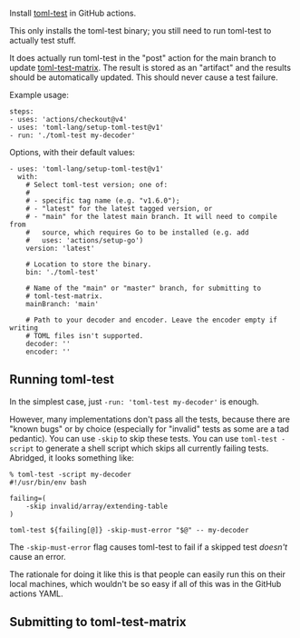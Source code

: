 Install [toml-test] in GitHub actions.

This only installs the toml-test binary; you still need to run toml-test to
actually test stuff.

It does actually run toml-test in the "post" action for the main branch to
update [toml-test-matrix]. The result is stored as an "artifact" and the results
should be automatically updated. This should never cause a test failure.

Example usage:

    steps:
    - uses: 'actions/checkout@v4'
    - uses: 'toml-lang/setup-toml-test@v1'
    - run: './toml-test my-decoder'

Options, with their default values:

    - uses: 'toml-lang/setup-toml-test@v1'
      with:
        # Select toml-test version; one of:
        #
        # - specific tag name (e.g. "v1.6.0");
        # - "latest" for the latest tagged version, or
        # - "main" for the latest main branch. It will need to compile from
        #   source, which requires Go to be installed (e.g. add
        #   uses: 'actions/setup-go')
        version: 'latest'

        # Location to store the binary.
        bin: './toml-test'

        # Name of the "main" or "master" branch, for submitting to
        # toml-test-matrix.
        mainBranch: 'main'

        # Path to your decoder and encoder. Leave the encoder empty if writing
        # TOML files isn't supported.
        decoder: ''
        encoder: ''

[toml-test]: https://github.com/toml-lang/toml-test
[toml-test-matrix]: https://github.com/toml-lang/toml-test-matrix

Running toml-test
-----------------
In the simplest case, just `-run: 'toml-test my-decoder'` is enough.

However, many implementations don't pass all the tests, because there are "known
bugs" or by choice (especially for "invalid" tests as some are a tad pedantic).
You can use `-skip` to skip these tests. You can use `toml-test -script` to
generate a shell script which skips all currently failing tests. Abridged, it
looks something like:

    % toml-test -script my-decoder
    #!/usr/bin/env bash

    failing=(
        -skip invalid/array/extending-table
    )

    toml-test ${failing[@]} -skip-must-error "$@" -- my-decoder

The `-skip-must-error` flag causes toml-test to fail if a skipped test *doesn't*
cause an error.

The rationale for doing it like this is that people can easily run this on their
local machines, which wouldn't be so easy if all of this was in the GitHub
actions YAML.

Submitting to toml-test-matrix
------------------------------
